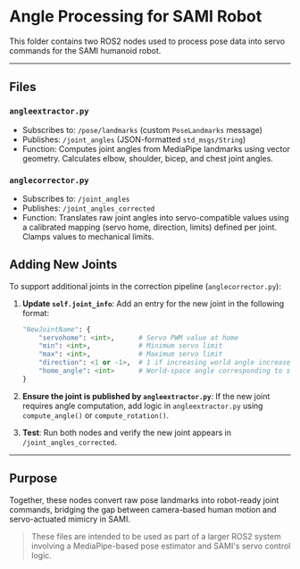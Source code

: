 # Angle Processing for SAMI Robot

This folder contains two ROS2 nodes used to process pose data into servo commands for the SAMI humanoid robot.

---

## Files

### `angleextractor.py`
- Subscribes to: `/pose/landmarks` (custom `PoseLandmarks` message)
- Publishes: `/joint_angles` (JSON-formatted `std_msgs/String`)
- Function: Computes joint angles from MediaPipe landmarks using vector geometry. Calculates elbow, shoulder, bicep, and chest joint angles.

### `anglecorrector.py`
- Subscribes to: `/joint_angles`
- Publishes: `/joint_angles_corrected`
- Function: Translates raw joint angles into servo-compatible values using a calibrated mapping (servo home, direction, limits) defined per joint. Clamps values to mechanical limits.

## Adding New Joints

To support additional joints in the correction pipeline (`anglecorrector.py`):

1. **Update `self.joint_info`**:
   Add an entry for the new joint in the following format:
   ```python
   "NewJointName": {
       "servohome": <int>,      # Servo PWM value at home
       "min": <int>,            # Minimum servo limit
       "max": <int>,            # Maximum servo limit
       "direction": <1 or -1>,  # 1 if increasing world angle increases servo value
       "home_angle": <int>      # World-space angle corresponding to servohome
   }
   ```

2. **Ensure the joint is published by `angleextractor.py`**:
   If the new joint requires angle computation, add logic in `angleextractor.py` using `compute_angle()` or `compute_rotation()`.

3. **Test**:
   Run both nodes and verify the new joint appears in `/joint_angles_corrected`.
---

## Purpose

Together, these nodes convert raw pose landmarks into robot-ready joint commands, bridging the gap between camera-based human motion and servo-actuated mimicry in SAMI.

> These files are intended to be used as part of a larger ROS2 system involving a MediaPipe-based pose estimator and SAMI's servo control logic.
